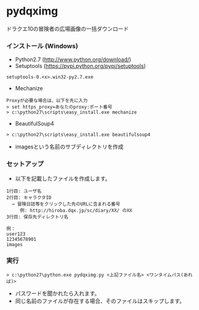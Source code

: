 pydqximg
========
ドラクエ10の冒険者の広場画像の一括ダウンロード

### インストール (Windows)
* Python2.7 (http://www.python.org/download/)
* Setuptools (https://pypi.python.org/pypi/setuptools)
```
setuptools-0.<x>.win32-py2.7.exe
```
* Mechanize
```
Proxyが必要な場合は、以下を先に入力
> set https_proxy=あなたのproxy:ポート番号
> c:\python27\scripts\easy_install.exe mechanize
```
* BeautifulSoup4
```
> c:\python27\scripts\easy_install.exe beautifulsoup4
```
* imagesという名前のサブディレクトリを作成

### セットアップ
*  以下を記載したファイルを作成します。
```
1行目: ユーザ名
2行目: キャラクタID
  → 冒険日誌等をクリックした先のURLに含まれる番号
     例: http://hiroba.dqx.jp/sc/diary/XX/ のXX
3行目: 保存先ディレクトリ名

例：
user123
12345678901
images
```

### 実行
```
> c:\python27\python.exe pydqximg.py <上記ファイル名> <ワンタイムパス(あれば)>
```
* パスワードを聞かれたら入れます。
* 同じ名前のファイルが存在する場合、そのファイルはスキップします。
